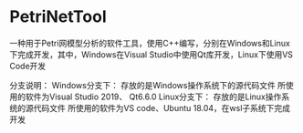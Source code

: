 # PetriNetTool
一种用于Petri网模型分析的软件工具，使用C++编写，分别在Windows和Linux下完成开发，其中，Windows在Visual Studio中使用Qt库开发，Linux下使用VS Code开发

分支说明：
Windows分支下：
      存放的是Windows操作系统下的源代码文件
      所使用的软件为Visual Studio 2019、 Qt6.6.0
Linux分支下：
      存放的是Linux操作系统的源代码文件
      所使用的软件为VS code、Ubuntu 18.04，在wsl子系统下完成开发
